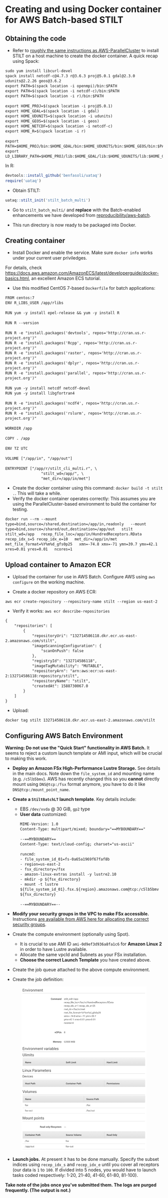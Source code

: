 # Creating and using Docker container for AWS Batch-based STILT
## Obtaining the code

* Refer to [roughly the same instructions as AWS-ParallelCluster](https://github.com/jimmielin/cs205-spring-20-final/blob/master/docs/stilt_aws_slurm_workflow.md) to install STILT on a host machine to create the docker container. A quick recap using Spack:


```
sudo yum install libcurl-devel
spack install netcdf-c@4.7.3 r@3.6.3 proj@5.0.1 gdal@2.3.0 udunits@2.2.26 geos@3.6.2
export PATH=$(spack location -i openmpi)/bin:$PATH
export PATH=$(spack location -i netcdf-c)/bin:$PATH
export PATH=$(spack location -i r)/bin:$PATH

export HOME_PROJ=$(spack location -i proj@5.0.1)
export HOME_GDAL=$(spack location -i gdal)
export HOME_UDUNITS=$(spack location -i udunits)
export HOME_GEOS=$(spack location -i geos)
export HOME_NETCDF=$(spack location -i netcdf-c)
export HOME_R=$(spack location -i r)

export PATH=$HOME_PROJ/bin:$HOME_GDAL/bin:$HOME_UDUNITS/bin:$HOME_GEOS/bin:$PATH
export LD_LIBRARY_PATH=$HOME_PROJ/lib:$HOME_GDAL/lib:$HOME_UDUNITS/lib:$HOME_GEOS/lib:$HOME_NETCDF/lib:$LD_LIBRARY_PATH
```

In R:
```R
devtools::install_github('benfasoli/uataq')
require('uataq')
```

* Obtain STILT:
```R
uataq::stilt_init('stilt_batch_multi')
```

* Go to `stilt_batch_multi/` and **replace** with the Batch-enabled enhancements we have developed from [reproducibility/aws-batch](https://github.com/jimmielin/cs205-spring-20-final/tree/master/reproducibility/aws-batch).

* This run directory is now ready to be packaged into Docker.

## Creating container

* Install Docker and enable the service. Make sure `docker info` works under your current user priviledges.

For details, check https://docs.aws.amazon.com/AmazonECS/latest/developerguide/docker-basics.html, an excellent Amazon ECS tutorial.

* Use this modified CentOS 7-based `Dockerfile` for batch applications:
```
FROM centos:7
ENV R_LIBS_USER /app/rlibs

RUN yum -y install epel-release && yum -y install R

RUN R --version

RUN R -e "install.packages('devtools', repos='http://cran.us.r-project.org')"
RUN R -e "install.packages('Rcpp', repos='http://cran.us.r-project.org')"
RUN R -e "install.packages('raster', repos='http://cran.us.r-project.org')"
RUN R -e "install.packages('dplyr', repos='http://cran.us.r-project.org')"
RUN R -e "install.packages('parallel', repos='http://cran.us.r-project.org')"

RUN yum -y install netcdf netcdf-devel
RUN yum -y install libgfortran4

RUN R -e "install.packages('ncdf4', repos='http://cran.us.r-project.org')"
RUN R -e "install.packages('rslurm', repos='http://cran.us.r-project.org')"

WORKDIR /app

COPY . /app

ENV TZ UTC

VOLUME ["/app/in", "/app/out"]

ENTRYPOINT ["/app/r/stilt_cli_multi.r", \
                "stilt_wd=/app/", \
                "met_dir=/app/in/met"]
```

* Create the docker container using this command: `docker build -t stilt .`. This will take a while.
* Verify the docker container operates correctly: This assumes you are using the ParallelCluster-based environment to build the container for testing.
```
docker run --rm --mount type=bind,source=/shared,destination=/app/in,readonly   --mount type=bind,source=/shared/out,destination=/app/out   stilt   stilt_wd=/app   recep_file_loc=/app/in/HundredReceptors.RData   recep_idx_s=5 recep_idx_e=10   met_dir=/app/in/met met_file_format=%Y%m%d_gfs0p25   xmn=-74.8 xmx=-71 ymn=39.7 ymx=42.1 xres=0.01 yres=0.01   ncores=1
```

## Upload container to Amazon ECR
* Upload the container for use in AWS Batch. Configure AWS using `aws configure` on the working machine.

* Create a docker repository on AWS ECR:
```
aws ecr create-repository --repository-name stilt --region us-east-2
```

* Verify it works: `aws ecr describe-repositories`
```
{
    "repositories": [
        {
            "repositoryUri": "132714586118.dkr.ecr.us-east-2.amazonaws.com/stilt",
            "imageScanningConfiguration": {
                "scanOnPush": false
            },
            "registryId": "132714586118",
            "imageTagMutability": "MUTABLE",
            "repositoryArn": "arn:aws:ecr:us-east-2:132714586118:repository/stilt",
            "repositoryName": "stilt",
            "createdAt": 1588730067.0
        }
    ]
}
```

* Upload:
```
docker tag stilt 132714586118.dkr.ecr.us-east-2.amazonaws.com/stilt
```

## Configuring AWS Batch Environment
**Warning: Do not use the "Quick Start" functionality in AWS Batch.** It seems to reject a custom launch template or AMI input, which will be crucial to making this work.

* **Deploy an Amazon FSx High-Performance Lustre Storage.** See details in the main docs. Note down the `file_system_id` and mounting name (e.g. `/c5lb5bmv`). AWS has recently changed this so you **cannot** directly mount using `DNS@tcp:/fsx` format anymore, you have to do it like `DNS@tcp:/mount_point_name`.

* **Create a `StiltBatchLT` launch template**. Key details include:
  + EBS `/dev/xvda` @ 30 GiB, `gp2` type
  + **User data** customized:
    ```
    MIME-Version: 1.0
    Content-Type: multipart/mixed; boundary="==MYBOUNDARY=="

    --==MYBOUNDARY==
    Content-Type: text/cloud-config; charset="us-ascii"

    runcmd:
    - file_system_id_01=fs-0a65a1969f67faf8b
    - region=us-east-2
    - fsx_directory=/fsx
    - amazon-linux-extras install -y lustre2.10
    - mkdir -p ${fsx_directory}
    - mount -t lustre ${file_system_id_01}.fsx.${region}.amazonaws.com@tcp:/c5lb5bmv ${fsx_directory}

    --==MYBOUNDARY==--
    ```

* **Modify your security groups in the VPC to make FSx accessible.** Instructions [are available from AWS here for allocating the correct security groups](https://docs.aws.amazon.com/fsx/latest/LustreGuide/troubleshooting.html).

* Create the compute environment (optionally using Spot).
  + It is crucial to use AMI ID `ami-0d9ef3d936a8fa1c6` for **Amazon Linux 2** in order to have Lustre available.
  + Allocate the same vpcId and Subnets as your FSx installation.
  + **Choose the correct Launch Template** you have created above.

* Create the job queue attached to the above compute environment.
* Create the job definition:

<p align="center">
  <img width="400" src="images/stilt-batch-jobdef.png">
</p>

* **Launch jobs.** At present it has to be done manually. Specify the subset indices using `recep_idx_s` and `recep_idx_e` until you cover all receptors (our data is `1` to `100`. If divided into 5 nodes, you would have to launch tasks coded respectively: 1-20, 21-40, 41-60, 61-80, 81-100).

**Take note of the jobs once you've submitted them. The logs are purged frequently. (The output is not.)**
